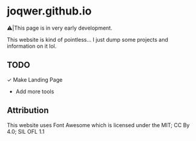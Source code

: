# joqwer.github.io

⚠️|This page is in very early development.

This website is kind of pointless... I just dump some projects and information on it lol.

## TODO
✓ Make Landing Page
- Add more tools

## Attribution
This website uses Font Awesome which is licensed under the MIT; CC By 4.0; SIL OFL 1.1
